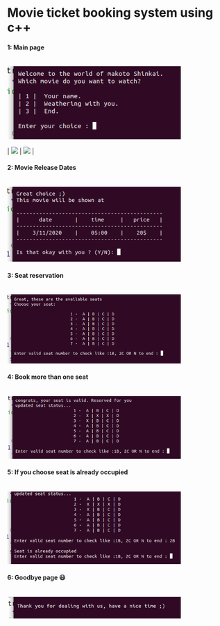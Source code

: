 # Movie ticket booking system using c++

#### 1: Main page <br> <br>
<img src="Images/1.png"  width="400"/>  

| <img src="https://media2.giphy.com/media/3ohjV6G9UwkB190zbq/giphy.gif" width="250">  | <img src="https://media3.giphy.com/media/Id71NFYfSBOKv2IexE/giphy.gif" width="250"> | 

#### 2: Movie Release Dates <br> <br>
<img src="Images/2.png"  width="400"/>  


#### 3: Seat reservation <br> <br>
<img src="Images/3.png"  width="400"/>  


#### 4: Book more than one seat <br> <br>
<img src="Images/4.png"  width="400"/>  


#### 5: If you choose seat is already occupied <br> <br>
<img src="Images/5.png"  width="400"/>  


#### 6: Goodbye page :smiley: <br> <br>
<img src="Images/6.png"  width="400"/>  

